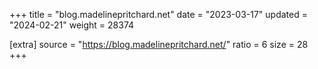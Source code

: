 +++
title = "blog.madelinepritchard.net"
date = "2023-03-17"
updated = "2024-02-21"
weight = 28374

[extra]
source = "https://blog.madelinepritchard.net/"
ratio = 6
size = 28
+++
